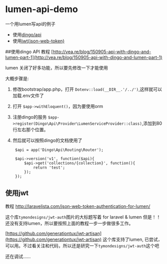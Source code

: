 # lumen-api-demo

一个用lumen写api的例子

- 使用[dingo/api](https://github.com/dingo/api)
- 使用[jwt(json-web-token)](https://github.com/tymondesigns/jwt-auth)

##使用dingo API
教程 [http://vea.re/blog/150905-api-with-dingo-and-lumen-part-1](http://vea.re/blog/150905-api-with-dingo-and-lumen-part-1)

lumen 关闭了好多功能，所以要先修改一下才能使用

大概步骤是:

1. 修改bootstrap/app.php，打开 `Dotenv::load(__DIR__.'/../')`,这样就可以加载.env文件了
2. 打开 `$app->withEloquent()`，因为要使用orm
3. 注册dingo的服务 `$app->register(Dingo\Api\Provider\LumenServiceProvider::class)`,添加到80行左右那个位置。
4. 然后就可以按照dingo的文档使用了

		$api = app('Dingo\Api\Routing\Router');

		$api->version('v1', function($api){
		    $api->get('collections/{collection}', function(){
		        return 'test';
		    });
		});


## 使用jwt
教程 [http://laravelista.com/json-web-token-authentication-for-lumen/
](http://laravelista.com/json-web-token-authentication-for-lumen/
)

这个库`tymondesigns/jwt-auth`图片的大标题写着 for laravel & lumen
但是！！还没有支持lumen，所以要按照上面的教程一步一步做很多工作。

[https://github.com/generationtux/jwt-artisan](https://github.com/generationtux/jwt-artisan) 这个库支持了lumen, 已尝试，可以用。不过看关注和代码，所以还是研究一下`tymondesigns/jwt-auth`这个吧

还在调试......
